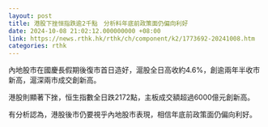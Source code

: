 ```yaml
---
layout: post
title: 港股下挫恒指跌逾2千點　分析料年底前政策面仍偏向利好
date: 2024-10-08 21:02:12.000000000 +08:00
link: https://news.rthk.hk/rthk/ch/component/k2/1773692-20241008.htm
categories: rthk
---
```


內地股市在國慶長假期後復市首日造好，滬股全日高收約4.6%，創逾兩年半收市新高，滬深兩市成交創新高。

港股則顯著下挫，恒生指數全日跌2172點，主板成交額超過6000億元創新高。

有分析認為，港股後市仍要視乎內地股市表現，相信年底前政策面仍偏向利好。
